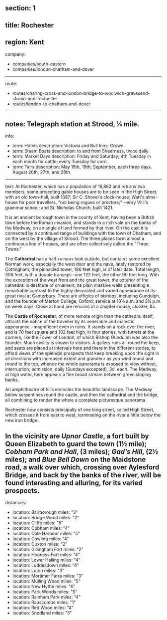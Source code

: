 section: 1
----
title: Rochester
----
region: Kent
----
company:
- companies/south-eastern
- companies/london-chatham-and-dover
----
route:
- routes/charing-cross-and-london-bridge-to-woolwich-gravesend-strood-and-rochester
- routes/london-to-chatham-and-dover
----
notes: Telegraph station at Strood, ¼ mile.
----
info:
- term: Hotels
  description: Victoria and Bull Inns; Crown.
- term: Steam Boats
  description: to and from Sheerness, twice daily.
- term: Market Days
  description: Friday and Saturday; 4th Tuesday in each month for cattle; every Tuesday for corn.
- term: Fairs
  description: May 15th, 19th; September, each three days. August 26th, 27th, and 28th.
----
text: At Rochester, which has a population of 16,862 and returns two members, some projecting gable houses are to be seen in the High Street, with an old town-hall, built 1687; Sir C. Shovel's clock-house; Watt's alms-house for poor travellers, "not being rogues or proctors;" Henry VIII.'s grammar school; and St. Nicholas Church, built 1421.

It is an ancient borough town in the county of Kent, having been a British town before the Roman invasion, and stands in a rich vale on the banks of the Medway, on an angle of land formed by that river. On the cast it is connected by a continued range of buildings with the town of Chatham, and on the west by the village of Strood. The three places form almost a continuous line of houses, and are often collectively called the "Three Towns."

The **Cathedral** has a half-ruinous look outside, but contains some excellent Norman work, especially the west door and the nave, lately restored by Cottingham; the pinnacled tower, 186 feet high, is of later date. Total length, 306 feet, with a double transept--one 122 feet, the other 90 feet long. With the exception of the west front and the great tower, the exterior of the cathedral is destitute of ornament; its plain massive walls presenting a remarkable contrast to the highly decorated and varied appearance of its-great rival at Canterbury. There are effigies of bishops, including Gundulph, and the founder of Merton College, Oxford; service at 10½ a.m. and 3¼ p.m. on week days. Close at hand are remains of a chapter-house, cloister, &c.

The **Castle of Rochester**, of more remote origin than the cathedral itself, attracts the notice of the traveller by its venerable and majestic appearance--magnificent even in ruins. It stands on a rock over the river, and is 70 feet square and 102 feet high, in four stories, with turrets at the corners, like the Tower of London, of which Bishop Gundulph was also the founder. Much civility is shown to visitors. A gallery runs all round the keep, and seats are placed at intervals here and there in the different stories, to afford views of the splendid prospects that keep breaking upon the sight in all directions with increased extent and grandeur as you wind round and round to the top, whence the whole panorama is exposed to view without, interruption; admission, daily (Sundays excepted), 3d. each. The Medway, at high water, here appears a fine broad stream between green sloping banks.

An amphitheatre of hills encircles the beautiful landscape. The Medway below serpentines round the castle, and then the cathedral and the bridge, all combining to render the whole a complete picturesque panorama.

Rochester now consists principally of one long street, called High Street, which crosses it from east to west, terminating on the river a little below the new iron bridge.

In the vicinity are *Upnor Castle*, a fort built by Queen Elizabeth to guard the town (1½ mile); *Cobham Park and Hall*, (3 miles); *Gad's Hill*, (2½ miles); and *Blue Bell Down* on the Maidstone road, a walk over which, crossing over Aylesford Bridge, and back by the banks of the river, will be found interesting and alluring, for its varied prospects.
----
distances:
- location: Bairborough
  miles: "3"
- location: Bridge Wood
  miles: "2"
- location: Cliffe
  miles: "5"
- location: Cobham
  miles: "4"
- location: Cole Harbour
  miles: "5"
- location: Cowling
  miles: "4"
- location: Cuxton
  miles: "2"
- location: Gillingham Fort
  miles: "2"
- location: Hooness Fort
  miles: "4"
- location: Lower Hailing
  miles: "4"
- location: Luddesdown
  miles: "4"
- location: Luton
  miles: "3"
- location: Mortimer Farra
  miles: "3"
- location: Mulling Wood
  miles: "5"
- location: New Hythe
  miles: "6"
- location: Park Woods
  miles: "5"
- location: Rainham Park
  miles: "4"
- location: Rauscombe
  miles: "1"
- location: Red Wood
  miles: "4"
- location: Snodland
  miles: "5"
